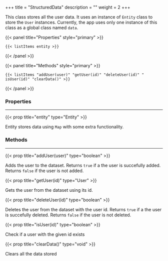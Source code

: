 +++
title = "StructuredData"
description = ""
weight = 2
+++

This class stores all the user data. It uses an instance of `Entity` class to store the `User` instances. Currently, the app uses only one instance of this class as a global class named `data`.

{{< panel title="Properties" style="primary" >}}

    {{< listItems entity >}}

{{< /panel >}}

{{< panel title="Methods" style="primary" >}}

    {{< listItems "addUser(user)" "getUser(id)" "deleteUser(id)" " isUser(id)" "clearData()" >}}

{{< /panel >}}

### Properties
<hr>
{{< prop title="entity" type="Entity" >}}

Entity stores data using `Map` with some extra functionality.


### Methods
<hr>

{{< prop title="addUser(user)" type="boolean" >}}

Adds the user to the dataset.
Returns `true` if a the user is succefully added. 
Returns `false` if the user is not added.

{{< prop title="getUser(id)" type="User" >}}

Gets the user from the dataset using its id.

{{< prop title="deleteUser(id)" type="boolean" >}}

Deletes the user from the dataset with the user id.
Returns `true` if a the user is succefully deleted. 
Returns `false` if the user is not deleted.

{{< prop title="isUser(id)" type="boolean" >}}

Check if a user with the given id exists

{{< prop title="clearData()" type="void" >}}

Clears all the data stored
